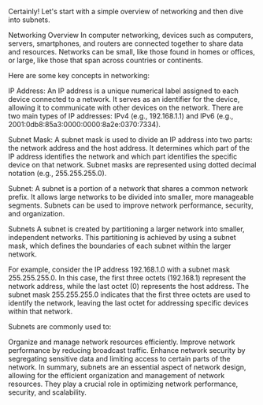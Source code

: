 Certainly! Let's start with a simple overview of networking and then dive into subnets.

Networking Overview
In computer networking, devices such as computers, servers, smartphones, and routers are connected together to share data and resources. Networks can be small, like those found in homes or offices, or large, like those that span across countries or continents.

Here are some key concepts in networking:

IP Address: An IP address is a unique numerical label assigned to each device connected to a network. It serves as an identifier for the device, allowing it to communicate with other devices on the network. There are two main types of IP addresses: IPv4 (e.g., 192.168.1.1) and IPv6 (e.g., 2001:0db8:85a3:0000:0000:8a2e:0370:7334).

Subnet Mask: A subnet mask is used to divide an IP address into two parts: the network address and the host address. It determines which part of the IP address identifies the network and which part identifies the specific device on that network. Subnet masks are represented using dotted decimal notation (e.g., 255.255.255.0).

Subnet: A subnet is a portion of a network that shares a common network prefix. It allows large networks to be divided into smaller, more manageable segments. Subnets can be used to improve network performance, security, and organization.

Subnets
A subnet is created by partitioning a larger network into smaller, independent networks. This partitioning is achieved by using a subnet mask, which defines the boundaries of each subnet within the larger network.

For example, consider the IP address 192.168.1.0 with a subnet mask 255.255.255.0. In this case, the first three octets (192.168.1) represent the network address, while the last octet (0) represents the host address. The subnet mask 255.255.255.0 indicates that the first three octets are used to identify the network, leaving the last octet for addressing specific devices within that network.

Subnets are commonly used to:

Organize and manage network resources efficiently.
Improve network performance by reducing broadcast traffic.
Enhance network security by segregating sensitive data and limiting access to certain parts of the network.
In summary, subnets are an essential aspect of network design, allowing for the efficient organization and management of network resources. They play a crucial role in optimizing network performance, security, and scalability.





